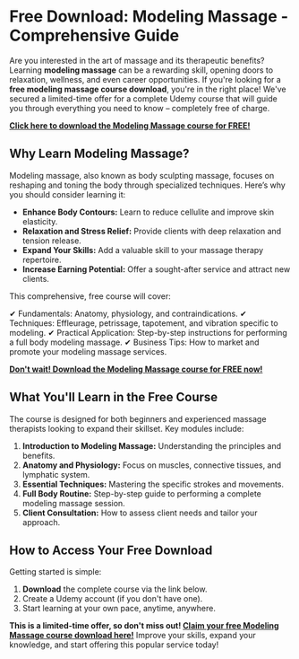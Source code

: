 # Free Download: Modeling Massage - Comprehensive Guide

Are you interested in the art of massage and its therapeutic benefits? Learning **modeling massage** can be a rewarding skill, opening doors to relaxation, wellness, and even career opportunities. If you're looking for a **free modeling massage course download**, you're in the right place! We've secured a limited-time offer for a complete Udemy course that will guide you through everything you need to know – completely free of charge.

[**Click here to download the Modeling Massage course for FREE!**](https://udemywork.com/modeling-massage)

## Why Learn Modeling Massage?

Modeling massage, also known as body sculpting massage, focuses on reshaping and toning the body through specialized techniques. Here’s why you should consider learning it:

*   **Enhance Body Contours:** Learn to reduce cellulite and improve skin elasticity.
*   **Relaxation and Stress Relief:** Provide clients with deep relaxation and tension release.
*   **Expand Your Skills:** Add a valuable skill to your massage therapy repertoire.
*   **Increase Earning Potential:** Offer a sought-after service and attract new clients.

This comprehensive, free course will cover:

✔ Fundamentals: Anatomy, physiology, and contraindications.
✔ Techniques: Effleurage, petrissage, tapotement, and vibration specific to modeling.
✔ Practical Application: Step-by-step instructions for performing a full body modeling massage.
✔ Business Tips: How to market and promote your modeling massage services.

[**Don't wait! Download the Modeling Massage course for FREE now!**](https://udemywork.com/modeling-massage)

## What You'll Learn in the Free Course

The course is designed for both beginners and experienced massage therapists looking to expand their skillset. Key modules include:

1.  **Introduction to Modeling Massage:** Understanding the principles and benefits.
2.  **Anatomy and Physiology:** Focus on muscles, connective tissues, and lymphatic system.
3.  **Essential Techniques:** Mastering the specific strokes and movements.
4.  **Full Body Routine:** Step-by-step guide to performing a complete modeling massage session.
5.  **Client Consultation:** How to assess client needs and tailor your approach.

## How to Access Your Free Download

Getting started is simple:

1.  **Download** the complete course via the link below.
2.  Create a Udemy account (if you don't have one).
3.  Start learning at your own pace, anytime, anywhere.

**This is a limited-time offer, so don't miss out! [Claim your free Modeling Massage course download here!](https://udemywork.com/modeling-massage)** Improve your skills, expand your knowledge, and start offering this popular service today!
